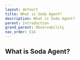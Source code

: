 ```yaml
---
layout: default
title: What is Soda Agent?
description: What is Soda Agent?
parent: Introduction
grand_parent: Observability
nav_order: 514
---
```


## What is Soda Agent?